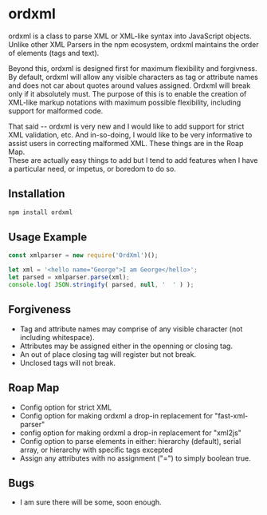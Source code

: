 # ordxml

ordxml is a class to parse XML or XML-like syntax into JavaScript objects.
Unlike other XML Parsers in the npm ecosystem, ordxml maintains the order of elements (tags and text).

Beyond this, ordxml is designed first for maximum flexibility and forgivness.
By default, ordxml will allow any visible characters as tag or attribute names and does not car about quotes around values assigned.
Ordxml will break only if it absolutely must.
The purpose of this is to enable the creation of XML-like markup notations with maximum possible flexibility, including support for malformed code.

That said -- ordxml is very new and I would like to add support for strict XML validation, etc.
And in-so-doing, I would like to be very informative to assist users in correcting malformed XML. 
These things are in the Roap Map.  
These are actually easy things to add but I tend to add features when I have a particular need, or impetus, or boredom to do so.

## Installation

```bash
npm install ordxml
```
## Usage Example

```javascript
const xmlparser = new require('OrdXml')();

let xml = '<hello name="George">I am George</hello>';
let parsed = xmlparser.parse(xml);
console.log( JSON.stringify( parsed, null, '  ' ) );
```

## Forgiveness 

* Tag and attribute names may comprise of any visible character (not including whitespace).
* Attributes may be assigned either in the openning or closing tag.
* An out of place closing tag will register but not break.
* Unclosed tags will not break.

## Roap Map

* Config option for strict XML
* Config option for making ordxml a drop-in replacement for "fast-xml-parser"
* config option for making ordxml a drop-in replacement for "xml2js"
* Config option to parse elements in either: hierarchy (default), serial array, or hierarchy with specific tags excepted
* Assign any attributes with no assignment ("=") to simply boolean true.

## Bugs

* I am sure there will be some, soon enough.

